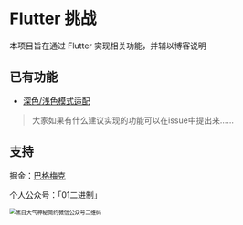 # Flutter 挑战

本项目旨在通过 Flutter 实现相关功能，并辅以博客说明

## 已有功能

* [深色/浅色模式适配](https://juejin.im/post/5eb27eb16fb9a0435608787c)

> 大家如果有什么建议实现的功能可以在issue中提出来……

## 支持

掘金：[巴格梅克](https://juejin.im/user/5b2a410fe51d4558ce5e9091/posts)

个人公众号：「01二进制」

<img src="https://tva1.sinaimg.cn/large/007S8ZIlgy1geildze3wlj30go0goabc.jpg" alt="黑白大气神秘简约微信公众号二维码" style="zoom: 67%;" />